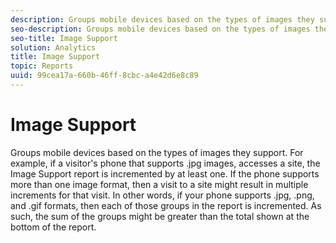 ```yaml
---
description: Groups mobile devices based on the types of images they support. For example, if a visitor's phone that supports .jpg images, accesses a site, the Image Support report is incremented by at least one. If the phone supports more than one image format, then a visit to a site might result in multiple increments for that visit. In other words, if your phone supports .jpg, .png, and .gif formats, then each of those groups in the report is incremented. As such, the sum of the groups might be greater than the total shown at the bottom of the report.
seo-description: Groups mobile devices based on the types of images they support. For example, if a visitor's phone that supports .jpg images, accesses a site, the Image Support report is incremented by at least one. If the phone supports more than one image format, then a visit to a site might result in multiple increments for that visit. In other words, if your phone supports .jpg, .png, and .gif formats, then each of those groups in the report is incremented. As such, the sum of the groups might be greater than the total shown at the bottom of the report.
seo-title: Image Support
solution: Analytics
title: Image Support
topic: Reports
uuid: 99cea17a-660b-46ff-8cbc-a4e42d6e8c89
---
```


# Image Support

Groups mobile devices based on the types of images they support. For example, if a visitor's phone that supports .jpg images, accesses a site, the Image Support report is incremented by at least one. If the phone supports more than one image format, then a visit to a site might result in multiple increments for that visit. In other words, if your phone supports .jpg, .png, and .gif formats, then each of those groups in the report is incremented. As such, the sum of the groups might be greater than the total shown at the bottom of the report.

